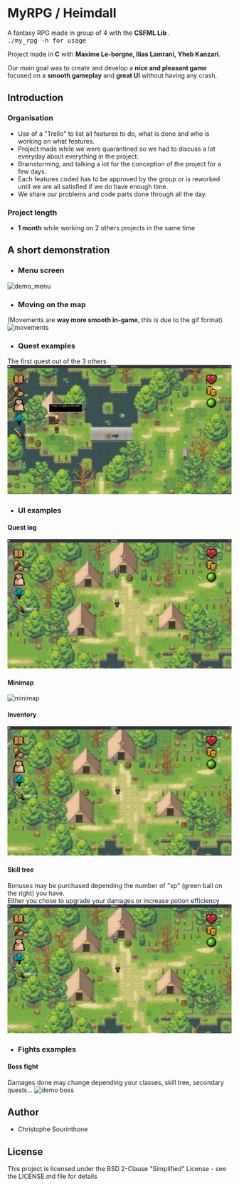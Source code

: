 # MyRPG / Heimdall
A fantasy RPG made in group of 4 with the __CSFML Lib__ .<br />
<kbd>./my_rpg -h for usage <kdb /> <br />

Project made in __C__ with __Maxime Le-borgne, Ilias Lamrani, Yheb Kanzari__.

 Our main goal was to create and develop a __nice and pleasant game__ focused on a __smooth gameplay__ and __great UI__ without having any crash.<br />

## Introduction
### Organisation
 * Use of a "Trello" to list all features to do, what is done and who is working on what features.
 * Project made while we were quarantined so we had to discuss a lot everyday about everything in the project.
 * Brainstorming, and talking a lot for the conception of the project for a few days.
 * Each features coded has to be approved by the group or is reworked until we are all satisfied if we do have enough time.
 * We share our problems and code parts done through all the day.
 
### Project length
 * __1 month__ while working on 2 others projects in the same time

## A short demonstration
 * ### Menu screen 
 ![demo_menu](gif/menu.gif)
  
 * ### Moving on the map
 (Movements are __way more smooth in-game__, this is due to the gif format)
 ![movements](gif/test.gif)
 
 * ### Quest examples
The first quest out of the 3 others
 ![quests](gif/priest.gif)

* ### UI examples
#### Quest log
 ![questslog](gif/quest_log.gif)
#### Minimap
 ![minimap](gif/minimap.gif)
#### Inventory
 ![inventory](gif/invetory.gif)
#### Skill tree
Bonuses may be purchased depending the number of "xp" (green ball on the right) you have.<br />
Either you chose to upgrade your damages or increase potion efficiency
 ![skill_tree](gif/skill_tree.gif)

 * ### Fights examples
 #### Boss fight
 Damages done may change depending your classes, skill tree, secondary quests...
 ![demo boss](gif/boss.gif)

## Author
 * Christophe Sourinthone
 
## License
This project is licensed under the BSD 2-Clause "Simplified" License - see the LICENSE.md file for details<br />
